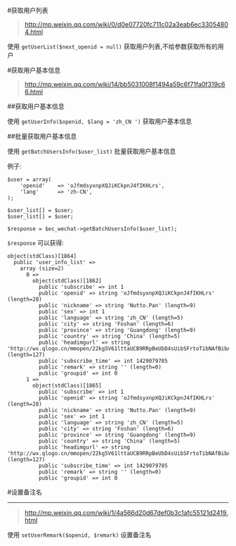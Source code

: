 #获取用户列表


> http://mp.weixin.qq.com/wiki/0/d0e07720fc711c02a3eab6ec33054804.html

使用 ``` getUserList($next_openid = null) ``` 获取用户列表,不给参数获取所有的用户


#获取用户基本信息

> http://mp.weixin.qq.com/wiki/14/bb5031008f1494a59c6f71fa0f319c66.html

##获取用户基本信息

使用 ``` getUserInfo($openid, $lang = 'zh_CN ') ``` 获取用户基本信息


##批量获取用户基本信息

使用 ``` getBatchUsersInfo($user_list) ``` 批量获取用户基本信息

例子:

```
$user = array(
    'openid'    => 'oJfmdsyxnpXQJiKCkpnJ4fIKHLrs',
    'lang'      => 'zh-CN',
);

$user_list[] = $user;
$user_list[] = $user;

$response = $ec_wechat->getBatchUsersInfo($user_list);
```

``` $response ``` 可以获得:

```
object(stdClass)[1864]
  public 'user_info_list' =>
    array (size=2)
      0 =>
        object(stdClass)[1862]
          public 'subscribe' => int 1
          public 'openid' => string 'oJfmdsyxnpXQJiKCkpnJ4fIKHLrs' (length=28)
          public 'nickname' => string 'Nutto.Pan' (length=9)
          public 'sex' => int 1
          public 'language' => string 'zh_CN' (length=5)
          public 'city' => string 'Foshan' (length=6)
          public 'province' => string 'Guangdong' (length=9)
          public 'country' => string 'China' (length=5)
          public 'headimgurl' => string 'http://wx.qlogo.cn/mmopen/22kg5V61lttaUCB9RRpBeUbD4sUibSFrtoTibNAfBibA6WDyfA69O9estOOgmCR4DIGUJQ2F1TfAl3c92njg3Yzc1vWKjhILl9R/0' (length=127)
          public 'subscribe_time' => int 1429079785
          public 'remark' => string '' (length=0)
          public 'groupid' => int 0
      1 =>
        object(stdClass)[1865]
          public 'subscribe' => int 1
          public 'openid' => string 'oJfmdsyxnpXQJiKCkpnJ4fIKHLrs' (length=28)
          public 'nickname' => string 'Nutto.Pan' (length=9)
          public 'sex' => int 1
          public 'language' => string 'zh_CN' (length=5)
          public 'city' => string 'Foshan' (length=6)
          public 'province' => string 'Guangdong' (length=9)
          public 'country' => string 'China' (length=5)
          public 'headimgurl' => string 'http://wx.qlogo.cn/mmopen/22kg5V61lttaUCB9RRpBeUbD4sUibSFrtoTibNAfBibA6WDyfA69O9estOOgmCR4DIGUJQ2F1TfAl3c92njg3Yzc1vWKjhILl9R/0' (length=127)
          public 'subscribe_time' => int 1429079785
          public 'remark' => string '' (length=0)
          public 'groupid' => int 0
```


#设置备注名

---

> http://mp.weixin.qq.com/wiki/1/4a566d20d67def0b3c1afc55121d2419.html

使用 ``` setUserRemark($openid, $remark) ``` 设置备注名